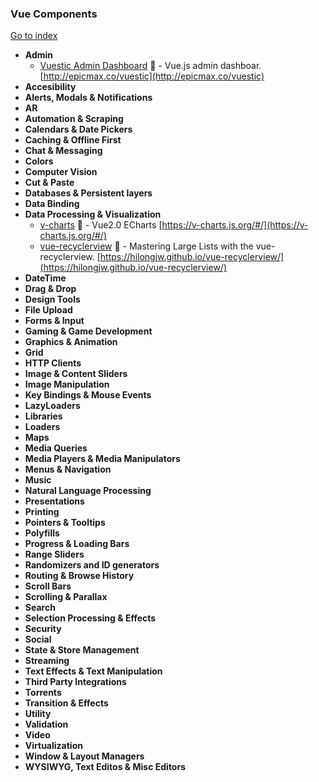 ### Vue Components
[Go to index](https://github.com/cdleon/awesome-front-end#index)
- **Admin**
  * [Vuestic Admin Dashboard](https://github.com/epicmaxco/vuestic-admin) :gift_heart: - Vue.js admin dashboar. [http://epicmax.co/vuestic](http://epicmax.co/vuestic)
- **Accesibility**
- **Alerts, Modals & Notifications**
- **AR**
- **Automation & Scraping**
- **Calendars & Date Pickers**
- **Caching & Offline First**
- **Chat & Messaging**
- **Colors**
- **Computer Vision**
- **Cut & Paste**
- **Databases & Persistent layers**
- **Data Binding**
- **Data Processing & Visualization**
  * [v-charts](https://github.com/ElemeFE/v-charts) :gift_heart: - Vue2.0 ECharts [https://v-charts.js.org/#/](https://v-charts.js.org/#/)
  * [vue-recyclerview](https://github.com/hilongjw/vue-recyclerview) :gift_heart: - Mastering Large Lists with the vue-recyclerview. [https://hilongjw.github.io/vue-recyclerview/](https://hilongjw.github.io/vue-recyclerview/)
- **DateTime**
- **Drag & Drop**
- **Design Tools**
- **File Upload**
- **Forms & Input**
- **Gaming & Game Development**
- **Graphics & Animation**
- **Grid**
- **HTTP Clients**
- **Image & Content Sliders**
- **Image Manipulation**
- **Key Bindings & Mouse Events**
- **LazyLoaders**
- **Libraries**
- **Loaders**
- **Maps**
- **Media Queries**
- **Media Players & Media Manipulators**
- **Menus & Navigation**
- **Music**
- **Natural Language Processing**
- **Presentations**
- **Printing**
- **Pointers & Tooltips**
- **Polyfills**
- **Progress & Loading Bars**
- **Range Sliders**
- **Randomizers and ID generators**
- **Routing & Browse History**
- **Scroll Bars**
- **Scrolling & Parallax**
- **Search**
- **Selection Processing & Effects**
- **Security**
- **Social**
- **State & Store Management**
- **Streaming**
- **Text Effects & Text Manipulation**
- **Third Party Integrations**
- **Torrents**
- **Transition & Effects**
- **Utility**
- **Validation**
- **Video**
- **Virtualization**
- **Window & Layout Managers**
- **WYSIWYG, Text Editos & Misc Editors**
